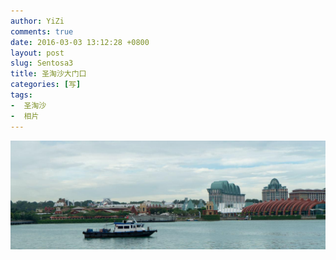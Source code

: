 ```yaml
---
author: YiZi
comments: true
date: 2016-03-03 13:12:28 +0800
layout: post
slug: Sentosa3
title: 圣淘沙大门口
categories: [写]
tags:
-  圣淘沙
-  相片
---
```

![](/public/images/gallery/sentosa/3.jpg)
